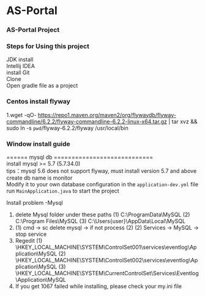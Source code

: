 # AS-Portal

### AS-Portal Project 

### Steps for Using this project 
JDK install   
Intellij IDEA   
install Git   
Clone   
Open gradle file as a project  


### Centos install flyway  
1.wget -qO- https://repo1.maven.org/maven2/org/flywaydb/flyway-commandline/6.2.2/flyway-commandline-6.2.2-linux-x64.tar.gz | tar xvz && sudo ln -s `pwd`/flyway-6.2.2/flyway /usr/local/bin

### Window install guide  
====== mysql db ============================  
install mysql >= 5.7 (5.7.34.0)  
tips：mysql 5.6 does not support flyway, must install version 5.7 and above  
create db name is monitor  
Modify it to your own database configuration in the `application-dev.yml` file  
run `MainApplication.java` to start the project  


Install problem
-Mysql
 1. delete Mysql folder under these paths
    (1) C:\ProgramData\MySQL
    (2) C:\Program Files\MySQL
    (3) C:\Users\{user}\AppData\Local\MySQL
 2. (1) cmd -> sc delete mysql -> if not process (2)
    (2) Services -> MySQL -> stop service
 3. Regedit 
    (1) \HKEY_LOCAL_MACHINE\SYSTEM\ControlSet001\services\eventlog\Application\MySQL
    (2) \HKEY_LOCAL_MACHINE\SYSTEM\ControlSet002\services\eventlog\Application\MySQL
    (3) \HKEY_LOCAL_MACHINE\SYSTEM\CurrentControlSet\Services\Eventlog\Application\MySQL
 4. If you get 1067 failed while installing, please check your my.ini file